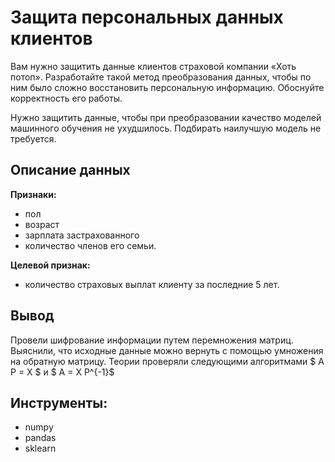 # Защита персональных данных клиентов

Вам нужно защитить данные клиентов страховой компании «Хоть потоп». Разработайте такой метод преобразования данных, чтобы по ним было сложно восстановить персональную информацию. Обоснуйте корректность его работы.

Нужно защитить данные, чтобы при преобразовании качество моделей машинного обучения не ухудшилось. Подбирать наилучшую модель не требуется.

## Описание данных

**Признаки:** 
* пол 
* возраст 
* зарплата застрахованного
* количество членов его семьи.

**Целевой признак:**
* количество страховых выплат клиенту за последние 5 лет.

## Вывод

Провели шифрование информации путем перемножения матриц. Выяснили, что исходные данные можно вернуть с помощью умножения на обратную матрицу. Теории проверяли следующими алгоритмами $ A P = X $ и $ A = X P^{-1}$

## Инструменты:

- numpy
- pandas
- sklearn
